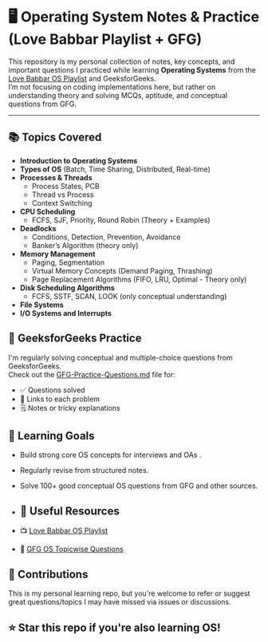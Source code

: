 # 🖥️ Operating System Notes & Practice (Love Babbar Playlist + GFG)

This repository is my personal collection of notes, key concepts, and important questions I practiced while learning **Operating Systems** from the [Love Babbar OS Playlist](https://www.youtube.com/playlist?list=PLDzeHZWIZsTryvtXdMr6rPh4IDexB5NIA) and GeeksforGeeks.  
I’m not focusing on coding implementations here, but rather on understanding theory and solving MCQs, aptitude, and conceptual questions from GFG.

---

## 📚 Topics Covered

- **Introduction to Operating Systems**
- **Types of OS** (Batch, Time Sharing, Distributed, Real-time)
- **Processes & Threads**
  - Process States, PCB
  - Thread vs Process
  - Context Switching
- **CPU Scheduling**
  - FCFS, SJF, Priority, Round Robin (Theory + Examples)
- **Deadlocks**
  - Conditions, Detection, Prevention, Avoidance
  - Banker’s Algorithm (theory only)
- **Memory Management**
  - Paging, Segmentation
  - Virtual Memory Concepts (Demand Paging, Thrashing)
  - Page Replacement Algorithms (FIFO, LRU, Optimal - Theory only)
- **Disk Scheduling Algorithms**
  - FCFS, SSTF, SCAN, LOOK (only conceptual understanding)
- **File Systems**
- **I/O Systems and Interrupts**


## 🧠 GeeksforGeeks Practice

I'm regularly solving conceptual and multiple-choice questions from GeeksforGeeks.  
Check out the [GFG-Practice-Questions.md](./GFG-Practice-Questions.md) file for:

- ✅ Questions solved
- 🔗 Links to each problem
- 🗒️ Notes or tricky explanations


## 🧾 Learning Goals

- Build strong core OS concepts for interviews and OAs .
- Regularly revise from structured notes.
- Solve 100+ good conceptual OS questions from GFG and other sources.

- ## 📌 Useful Resources

- 📺 [Love Babbar OS Playlist](https://www.youtube.com/playlist?list=PLDzeHZWIZsTryvtXdMr6rPh4IDexB5NIA)
- 🧠 [GFG OS Topicwise Questions](https://practice.geeksforgeeks.org/explore/?category%5B%5D=Operating%20Systems&page=1)

## 🙌 Contributions

This is my personal learning repo, but you're welcome to refer or suggest great questions/topics I may have missed via issues or discussions.

## ⭐ Star this repo if you're also learning OS!
